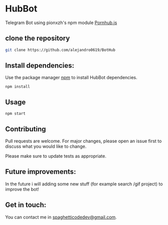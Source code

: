 # HubBot

Telegram Bot using pionxzh's npm module [Pornhub.js](https://github.com/pionxzh/Pornhub.js)

## clone the repository

```bash
git clone https://github.com/alejandro0619/BotHub
```
 ## Install dependencies:
 Use the package manager [npm](https:/npmjs.com) to install HubBot dependencies.

```npm
npm install
```

## Usage

```npm
npm start
```

## Contributing
Pull requests are welcome. For major changes, please open an issue first to discuss what you would like to change.

Please make sure to update tests as appropriate.

## Future improvements:
In the future i will adding some new stuff (for example search /gif project) to improve the bot!
## Get in touch:
You can contact me in [spaghetticodedev@gmail.com](spaghetticodedev@gmail.com).

